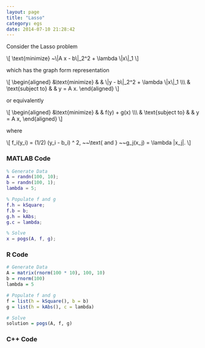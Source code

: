 ```yaml
---
layout: page
title: "Lasso"
category: egs
date: 2014-07-10 21:28:42
---
```


Consider the Lasso problem

\\[
  \\text{minimize} ~\\|A x - b\\|\_2^2 + \\lambda \\|x\\|\_1
\\]

which has the graph form representation

\\[
	\\begin{aligned}
    &\\text{minimize}
    & & \\|y - b\\|_2^2 + \\lambda \\|x\\|\_1  \\\\\\
    & \\text{subject to} 
    & & y = A x.
	\\end{aligned}
\\]

or equivalently

\\[
	\\begin{aligned}
    &\\text{minimize}
    & & f(y) + g(x)  \\\\\\
    & \\text{subject to} 
    & & y = A x,
	\\end{aligned}
\\]

where

\\[
  f_i(y\_i) = (1/2) (y\_i - b\_i) ^ 2, ~~\\text{ and } ~~g\_j(x\_j) = \\lambda \|x\_j\|.
\\]


### MATLAB Code

~~~ matlab
% Generate Data
A = randn(100, 10);
b = randn(100, 1);
lambda = 5;

% Populate f and g
f.h = kSquare;
f.b = b;
g.h = kAbs;
g.c = lambda;

% Solve
x = pogs(A, f, g);
~~~


### R Code


~~~ r
# Generate Data
A = matrix(rnorm(100 * 10), 100, 10)
b = rnorm(100)
lambda = 5

# Populate f and g
f = list(h = kSquare(), b = b)
g = list(h = kAbs(), c = lambda)

# Solve
solution = pogs(A, f, g)
~~~

### C++ Code

